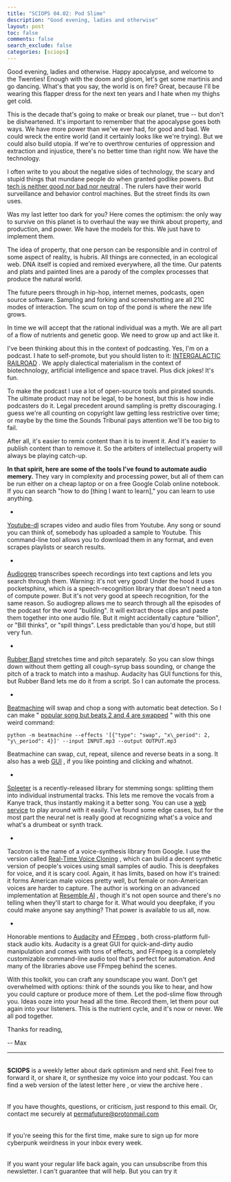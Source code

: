 ```yaml
---
title: "SCIOPS 04.02: Pod Slime"
description: "Good evening, ladies and otherwise"
layout: post
toc: false
comments: false
search_exclude: false
categories: [sciops]
---
```






 Good evening, ladies and otherwise. Happy apocalypse, and welcome to the Twenties! Enough with the doom and gloom, let's get some martinis and go dancing. What's that you say, the world is on fire? Great, because I'll be wearing this flapper dress for the next ten years and I hate when my thighs get cold.
 




 This is the decade that's going to make or break our planet, true -- but don't be disheartened. It's important to remember that the apocalypse goes both ways. We have more power than we've ever had, for good and bad. We could wreck the entire world (and it certainly looks like we're trying). But we could also build utopia. If we're to overthrow centuries of oppression and extraction and injustice, there's no better time than right now. We have the technology.
 







 I often write to you about the negative sides of technology, the scary and stupid things that mundane people do when granted godlike powers. But
 [tech is neither good nor bad nor neutral](https://en.wikipedia.org/wiki/Melvin_Kranzberg?oldformat=true) 
 . The rulers have their world surveillance and behavior control machines. But the street finds its own uses.
 







 Was my last letter too dark for you? Here comes the optimism: the only way to survive on this planet is to overhaul the way we think about property, and production, and power. We have the models for this. We just have to implement them.
 







 The idea of property, that one person can be responsible and in control of some aspect of reality, is hubris. All things are connected, in an ecological web. DNA itself is copied and remixed everywhere, all the time. Our patents and plats and painted lines are a parody of the complex processes that produce the natural world.
 







 The future peers through in hip-hop, internet memes, podcasts, open source software. Sampling and forking and screenshotting are all 21C modes of interaction. The scum on top of the pond is where the new life grows.
 







 In time we will accept that the rational individual was a myth. We are all part of a flow of nutrients and genetic goop. We need to grow up and act like it.
 







 I've been thinking about this in the context of podcasting. Yes, I'm on a podcast. I hate to self-promote, but you should listen to it:
 [INTERGALACTIC RAILROAD](http://biocosm.xyz) 
 . We apply dialectical materialism in the context of biotechnology, artificial intelligence and space travel. Plus dick jokes! It's fun.
 







 To make the podcast I use a lot of open-source tools and pirated sounds. The ultimate product may not be legal, to be honest, but this is how indie podcasters do it. Legal precedent around sampling is pretty discouraging. I guess we're all counting on copyright law getting less restrictive over time; or maybe by the time the Sounds Tribunal pays attention we'll be too big to fail.
 







 After all, it's easier to remix content than it is to invent it. And it's easier to publish content than to remove it. So the arbiters of intellectual property will always be playing catch-up.
 







**In that spirit, here are some of the tools I've found to automate audio memery.** 
 They vary in complexity and processing power, but all of them can be run either on a cheap laptop or on a free Google Colab online notebook. If you can search "how to do [thing I want to learn]," you can learn to use anything.
 





* 

[Youtube-dl](https://ytdl-org.github.io/youtube-dl/) 
 scrapes video and audio files from Youtube. Any song or sound you can think of, somebody has uploaded a sample to Youtube. This command-line tool allows you to download them in any format, and even scrapes playlists or search results.
 

* 

[Audiogrep](http://antiboredom.github.io/audiogrep/) 
 transcribes speech recordings into text captions and lets you search through them. Warning: it's not very good! Under the hood it uses pocketsphinx, which is a speech-recognition library that doesn't need a ton of compute power. But it's not very good at speech recognition, for the same reason. So audiogrep allows me to search through all the episodes of the podcast for the word "building". It will extract those clips and paste them together into one audio file. But it might accidentally capture "billion", or "Bill thinks", or "spill things". Less predictable than you'd hope, but still very fun.
 

* 

[Rubber Band](https://breakfastquay.com/rubberband/) 
 stretches time and pitch separately. So you can slow things down without them getting all cough-syrup bass sounding, or change the pitch of a track to match into a mashup. Audacity has GUI functions for this, but Rubber Band lets me do it from a script. So I can automate the process.
 

* 

[Beatmachine](https://github.com/beat-machine) 
 will swap and chop a song with automatic beat detection. So I can make "
 [popular song but beats 2 and 4 are swapped](https://www.youtube.com/watch?v=AL1q-zZWViM) 
 " with this one weird command:
 

  



`python -m beatmachine --effects '[{"type": "swap", "x\_period": 2, "y\_period": 4}]' --input INPUT.mp3 --output OUTPUT.mp3` 


  



 Beatmachine can swap, cut, repeat, silence and reverse beats in a song. It also has a web
 [GUI](https://beatmachine.branchpanic.me/) 
 , if you like pointing and clicking and whatnot.
 

* 

[Spleeter](https://github.com/deezer/spleeter) 
 is a recently-released library for stemming songs: splitting them into individual instrumental tracks. This lets me remove the vocals from a Kanye track, thus instantly making it a better song. You can use a
 [web service](https://thepirat000.github.io/spleeter-api/) 
 to play around with it easily. I've found some edge cases, but for the most part the neural net is really good at recognizing what's a voice and what's a drumbeat or synth track.
 

* 

 Tacotron is the name of a voice-synthesis library from Google. I use the version called
 [Real-Time Voice Cloning](https://github.com/CorentinJ/Real-Time-Voice-Cloning/blob/master/README.md) 
 , which can build a decent synthetic version of people's voices using small samples of audio. This is deepfakes for voice, and it is scary cool. Again, it has limits, based on how it's trained: it forms American male voices pretty well, but female or non-American voices are harder to capture. The author is working on an advanced implementation at
 [Resemble AI](https://www.resemble.ai/) 
 , though it's not open source and there's no telling when they'll start to charge for it. What would you deepfake, if you could make anyone say anything? That power is available to us all, now.
 

* 

 Honorable mentions to
 [Audacity](https://www.audacityteam.org/) 
 and
 [FFmpeg](https://ffmpeg.org/) 
 , both cross-platform full-stack audio kits. Audacity is a great GUI for quick-and-dirty audio manipulation and comes with tons of effects, and FFmpeg is a completely customizable command-line audio tool that's perfect for automation. And many of the libraries above use FFmpeg behind the scenes.
 







 With this toolkit, you can craft any soundscape you want. Don't get overwhelmed with options: think of the sounds you like to hear, and how you could capture or produce more of them. Let the pod-slime flow through you. Ideas ooze into your head all the time. Record them, let them pour out again into your listeners. This is the nutrient cycle, and it's now or never. We all pod together.
 







 Thanks for reading,
 







 -- Max
 






---


###### 
**SCIOPS** 
 is a weekly letter about dark optimism and nerd shit. Feel free to forward it, or share it, or synthesize my voice into your podcast. You can find a web version of the
 latest letter here
 , or view the
 archive here
 .


###### 
 If you have thoughts, questions, or criticism, just respond to this email. Or, contact me securely at
 permafuture@protonmail.com


###### 
 If you're seeing this for the first time, make sure to
 sign up
 for more  cyberpunk weirdness in your inbox every week.


###### 
 If you want your regular life back again, you can unsubscribe from this newsletter. I can't guarantee that will help. But you can try it















